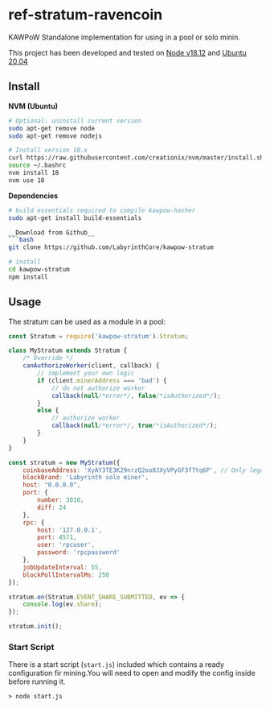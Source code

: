 ref-stratum-ravencoin
=====================

KAWPoW Standalone implementation for using in a pool or solo minin.

This project has been developed and tested on [Node v18.12](https://nodejs.org/) and [Ubuntu 20.04](http://releases.ubuntu.com/20.04/)

## Install ##

__NVM (Ubuntu)__
```bash
# Optional: uninstall current version
sudo apt-get remove node
sudo apt-get remove nodejs

# Install version 10.x
curl https://raw.githubusercontent.com/creationix/nvm/master/install.sh | bash
source ~/.bashrc
nvm install 18
nvm use 18
```

__Dependencies__
```bash
# build essentials required to compile kawpow-hasher
sudo apt-get install build-essentials

__Download from Github__
```bash
git clone https://github.com/LabyrinthCore/kawpow-stratum

# install
cd kawpow-stratum
npm install
```

## Usage ##
The stratum can be used as a module in a pool:
```javascript
const Stratum = require('kawpow-stratum').Stratum;

class MyStratum extends Stratum {
    /* Override */
    canAuthorizeWorker(client, callback) {
        // implement your own logic
        if (client.minerAddress === 'bad') {
            // do not authorize worker
            callback(null/*error*/, false/*isAuthorized*/);
        }
        else {
            // authorize worker
            callback(null/*error*/, true/*isAuthorized*/);
        }
    }
}

const stratum = new MyStratum({
    coinbaseAddress: 'XyAY3TE3K29nrzQ2oo8JXyVPyGF3f7tq6P', // Only legacy addresses are supported for now
    blockBrand: 'Labyrinth solo miner',
    host: "0.0.0.0",
    port: {
        number: 3010,
        diff: 24
    },
    rpc: {
        host: '127.0.0.1',
        port: 4571,
        user: 'rpcuser',
        password: 'rpcpassword'
    },
    jobUpdateInterval: 55,
    blockPollIntervalMs: 250
});

stratum.on(Stratum.EVENT_SHARE_SUBMITTED, ev => {
    console.log(ev.share);    
});

stratum.init();
```

### Start Script ###
There is a start script (`start.js`) included which contains a ready
configuration fir mining.You will need to open and modify the config inside before
running it.
```
> node start.js
```